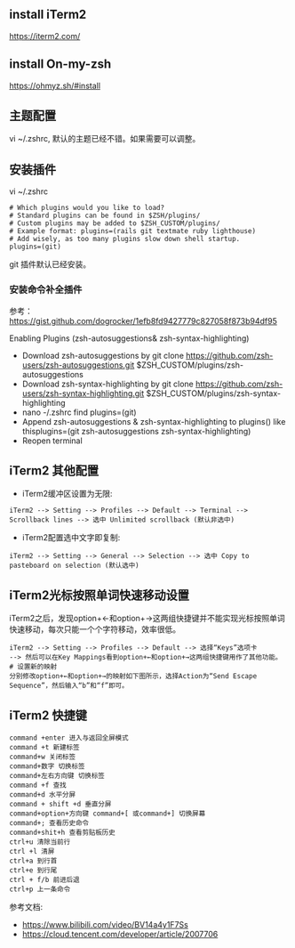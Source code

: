 
## install iTerm2

https://iterm2.com/

## install On-my-zsh

https://ohmyz.sh/#install

## 主题配置

vi ~/.zshrc, 默认的主题已经不错。如果需要可以调整。

## 安装插件

vi ~/.zshrc

```shell
# Which plugins would you like to load?
# Standard plugins can be found in $ZSH/plugins/
# Custom plugins may be added to $ZSH_CUSTOM/plugins/
# Example format: plugins=(rails git textmate ruby lighthouse)
# Add wisely, as too many plugins slow down shell startup.
plugins=(git)
```
git 插件默认已经安装。

### 安装命令补全插件
参考：https://gist.github.com/dogrocker/1efb8fd9427779c827058f873b94df95

Enabling Plugins (zsh-autosuggestions& zsh-syntax-highlighting)
- Download zsh-autosuggestions by
git clone https://github.com/zsh-users/zsh-autosuggestions.git $ZSH_CUSTOM/plugins/zsh-autosuggestions
- Download zsh-syntax-highlighting by
git clone https://github.com/zsh-users/zsh-syntax-highlighting.git $ZSH_CUSTOM/plugins/zsh-syntax-highlighting
- nano -/.zshrc find plugins=(git)
- Append zsh-autosuggestions & zsh-syntax-highlighting to plugins() like thisplugins=(git zsh-autosuggestions zsh-syntax-highlighting)
- Reopen terminal

## iTerm2 其他配置

- iTerm2缓冲区设置为无限:
```
iTerm2 --> Setting --> Profiles --> Default --> Terminal --> Scrollback lines --> 选中 Unlimited scrollback (默认非选中)
```
- iTerm2配置选中文字即复制:
```
iTerm2 --> Setting --> General --> Selection --> 选中 Copy to pasteboard on selection (默认选中)
```

## iTerm2光标按照单词快速移动设置
iTerm2之后，发现option+←和option+→这两组快捷键并不能实现光标按照单词快速移动，每次只能一个个字符移动，效率很低。
```
iTerm2 --> Setting --> Profiles --> Default --> 选择“Keys”选项卡
--> 然后可以在Key Mappings看到option+←和option+→这两组快捷键用作了其他功能。
# 设置新的映射
分别修改option+←和option+→的映射如下图所示，选择Action为“Send Escape Sequence”，然后输入“b”和“f”即可。
```
## iTerm2 快捷键
```
command +enter 进入与返回全屏模式
command +t 新建标签
command+w 关闭标签
command+数字 切换标签
command+左右方向键 切换标签
command +f 查找
command+d 水平分屏
command + shift +d 垂直分屏
command+option+方向键 command+[ 或command+] 切换屏幕
command+; 查看历史命令
command+shit+h 查看剪贴板历史
ctrl+u 清除当前行
ctrl +l 清屏
ctrl+a 到行首
ctrl+e 到行尾
ctrl + f/b 前进后退
ctrl+p 上一条命令
```

参考文档: 
- https://www.bilibili.com/video/BV14a4y1F7Ss
- https://cloud.tencent.com/developer/article/2007706
